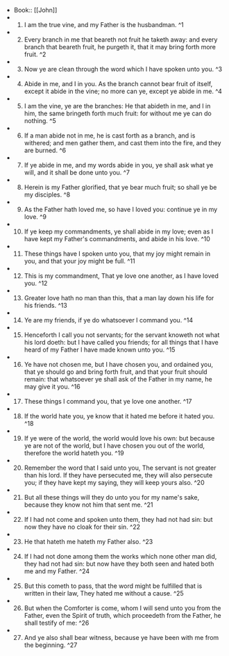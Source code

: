 - Book:: [[John]]
- 1. I am the true vine, and my Father is the husbandman. ^1
- 2. Every branch in me that beareth not fruit he taketh away: and every branch that beareth fruit, he purgeth it, that it may bring forth more fruit. ^2
- 3. Now ye are clean through the word which I have spoken unto you. ^3
- 4. Abide in me, and I in you. As the branch cannot bear fruit of itself, except it abide in the vine; no more can ye, except ye abide in me. ^4
- 5. I am the vine, ye are the branches: He that abideth in me, and I in him, the same bringeth forth much fruit: for without me ye can do nothing. ^5
- 6. If a man abide not in me, he is cast forth as a branch, and is withered; and men gather them, and cast them into the fire, and they are burned. ^6
- 7. If ye abide in me, and my words abide in you, ye shall ask what ye will, and it shall be done unto you. ^7
- 8. Herein is my Father glorified, that ye bear much fruit; so shall ye be my disciples. ^8
- 9. As the Father hath loved me, so have I loved you: continue ye in my love. ^9
- 10. If ye keep my commandments, ye shall abide in my love; even as I have kept my Father's commandments, and abide in his love. ^10
- 11. These things have I spoken unto you, that my joy might remain in you, and that your joy might be full. ^11
- 12. This is my commandment, That ye love one another, as I have loved you. ^12
- 13. Greater love hath no man than this, that a man lay down his life for his friends. ^13
- 14. Ye are my friends, if ye do whatsoever I command you. ^14
- 15. Henceforth I call you not servants; for the servant knoweth not what his lord doeth: but I have called you friends; for all things that I have heard of my Father I have made known unto you. ^15
- 16. Ye have not chosen me, but I have chosen you, and ordained you, that ye should go and bring forth fruit, and that your fruit should remain: that whatsoever ye shall ask of the Father in my name, he may give it you. ^16
- 17. These things I command you, that ye love one another. ^17
- 18. If the world hate you, ye know that it hated me before it hated you. ^18
- 19. If ye were of the world, the world would love his own: but because ye are not of the world, but I have chosen you out of the world, therefore the world hateth you. ^19
- 20. Remember the word that I said unto you, The servant is not greater than his lord. If they have persecuted me, they will also persecute you; if they have kept my saying, they will keep yours also. ^20
- 21. But all these things will they do unto you for my name's sake, because they know not him that sent me. ^21
- 22. If I had not come and spoken unto them, they had not had sin: but now they have no cloak for their sin. ^22
- 23. He that hateth me hateth my Father also. ^23
- 24. If I had not done among them the works which none other man did, they had not had sin: but now have they both seen and hated both me and my Father. ^24
- 25. But this cometh to pass, that the word might be fulfilled that is written in their law, They hated me without a cause. ^25
- 26. But when the Comforter is come, whom I will send unto you from the Father, even the Spirit of truth, which proceedeth from the Father, he shall testify of me: ^26
- 27. And ye also shall bear witness, because ye have been with me from the beginning. ^27
